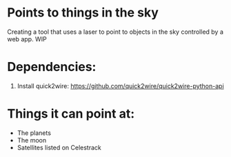 # Points to things in the sky
Creating a tool that uses a laser to point to objects in the sky controlled by a web app. WIP

# Dependencies:

1. Install quick2wire: https://github.com/quick2wire/quick2wire-python-api

# Things it can point at:
* The planets
* The moon
* Satellites listed on Celestrack

